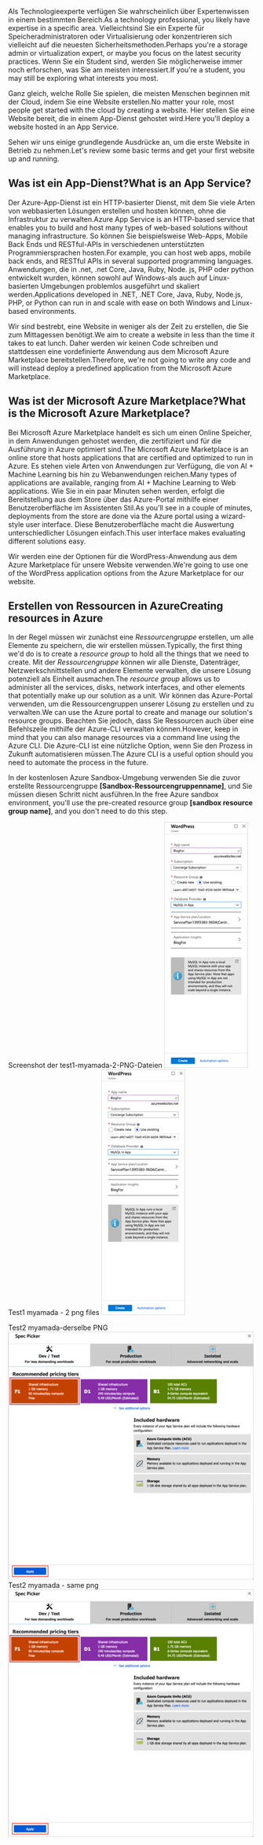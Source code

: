 <span data-ttu-id="1d027-101">Als Technologieexperte verfügen Sie wahrscheinlich über Expertenwissen in einem bestimmten Bereich.</span><span class="sxs-lookup"><span data-stu-id="1d027-101">As a technology professional, you likely have expertise in a specific area.</span></span> <span data-ttu-id="1d027-102">Vielleichtsind Sie ein Experte für Speicheradministratoren oder Virtualisierung oder konzentrieren sich vielleicht auf die neuesten Sicherheitsmethoden.</span><span class="sxs-lookup"><span data-stu-id="1d027-102">Perhaps you're a storage admin or virtualization expert, or maybe you focus on the latest security practices.</span></span> <span data-ttu-id="1d027-103">Wenn Sie ein Student sind, werden Sie möglicherweise immer noch erforschen, was Sie am meisten interessiert.</span><span class="sxs-lookup"><span data-stu-id="1d027-103">If you're a student, you may still be exploring what interests you most.</span></span>

<span data-ttu-id="1d027-104">Ganz gleich, welche Rolle Sie spielen, die meisten Menschen beginnen mit der Cloud, indem Sie eine Website erstellen.</span><span class="sxs-lookup"><span data-stu-id="1d027-104">No matter your role, most people get started with the cloud by creating a website.</span></span> <span data-ttu-id="1d027-105">Hier stellen Sie eine Website bereit, die in einem App-Dienst gehostet wird.</span><span class="sxs-lookup"><span data-stu-id="1d027-105">Here you'll deploy a website hosted in an App Service.</span></span>

<span data-ttu-id="1d027-106">Sehen wir uns einige grundlegende Ausdrücke an, um die erste Website in Betrieb zu nehmen.</span><span class="sxs-lookup"><span data-stu-id="1d027-106">Let's review some basic terms and get your first website up and running.</span></span>

## <a name="what-is-an-app-service"></a><span data-ttu-id="1d027-107">Was ist ein App-Dienst?</span><span class="sxs-lookup"><span data-stu-id="1d027-107">What is an App Service?</span></span>

<span data-ttu-id="1d027-108">Der Azure-App-Dienst ist ein HTTP-basierter Dienst, mit dem Sie viele Arten von webbasierten Lösungen erstellen und hosten können, ohne die Infrastruktur zu verwalten.</span><span class="sxs-lookup"><span data-stu-id="1d027-108">Azure App Service is an HTTP-based service that enables you to build and host many types of web-based solutions without managing infrastructure.</span></span> <span data-ttu-id="1d027-109">So können Sie beispielsweise Web-Apps, Mobile Back Ends und RESTful-APIs in verschiedenen unterstützten Programmiersprachen hosten.</span><span class="sxs-lookup"><span data-stu-id="1d027-109">For example, you can host web apps, mobile back ends, and RESTful APIs in several supported programming languages.</span></span> <span data-ttu-id="1d027-110">Anwendungen, die in .net, .net Core, Java, Ruby, Node. js, PHP oder python entwickelt wurden, können sowohl auf Windows-als auch auf Linux-basierten Umgebungen problemlos ausgeführt und skaliert werden.</span><span class="sxs-lookup"><span data-stu-id="1d027-110">Applications developed in .NET, .NET Core, Java, Ruby, Node.js, PHP, or Python can run in and scale with ease on both Windows and Linux-based environments.</span></span>

<span data-ttu-id="1d027-111">Wir sind bestrebt, eine Website in weniger als der Zeit zu erstellen, die Sie zum Mittagessen benötigt.</span><span class="sxs-lookup"><span data-stu-id="1d027-111">We aim to create a website in less than the time it takes to eat lunch.</span></span> <span data-ttu-id="1d027-112">Daher werden wir keinen Code schreiben und stattdessen eine vordefinierte Anwendung aus dem Microsoft Azure Marketplace bereitstellen.</span><span class="sxs-lookup"><span data-stu-id="1d027-112">Therefore, we're not going to write any code and will instead deploy a predefined application from the Microsoft Azure Marketplace.</span></span>

## <a name="what-is-the-microsoft-azure-marketplace"></a><span data-ttu-id="1d027-113">Was ist der Microsoft Azure Marketplace?</span><span class="sxs-lookup"><span data-stu-id="1d027-113">What is the Microsoft Azure Marketplace?</span></span>

<span data-ttu-id="1d027-114">Bei Microsoft Azure Marketplace handelt es sich um einen Online Speicher, in dem Anwendungen gehostet werden, die zertifiziert und für die Ausführung in Azure optimiert sind.</span><span class="sxs-lookup"><span data-stu-id="1d027-114">The Microsoft Azure Marketplace is an online store that hosts applications that are certified and optimized to run in Azure.</span></span> <span data-ttu-id="1d027-115">Es stehen viele Arten von Anwendungen zur Verfügung, die von AI + Machine Learning bis hin zu Webanwendungen reichen.</span><span class="sxs-lookup"><span data-stu-id="1d027-115">Many types of applications are available, ranging from AI + Machine Learning to Web applications.</span></span> <span data-ttu-id="1d027-116">Wie Sie in ein paar Minuten sehen werden, erfolgt die Bereitstellung aus dem Store über das Azure-Portal mithilfe einer Benutzeroberfläche im Assistenten Stil.</span><span class="sxs-lookup"><span data-stu-id="1d027-116">As you'll see in a couple of minutes, deployments from the store are done via the Azure portal using a wizard-style user interface.</span></span> <span data-ttu-id="1d027-117">Diese Benutzeroberfläche macht die Auswertung unterschiedlicher Lösungen einfach.</span><span class="sxs-lookup"><span data-stu-id="1d027-117">This user interface makes evaluating different solutions easy.</span></span>

<span data-ttu-id="1d027-118">Wir werden eine der Optionen für die WordPress-Anwendung aus dem Azure Marketplace für unsere Website verwenden.</span><span class="sxs-lookup"><span data-stu-id="1d027-118">We're going to use one of the WordPress application options from the Azure Marketplace for our website.</span></span>

## <a name="creating-resources-in-azure"></a><span data-ttu-id="1d027-119">Erstellen von Ressourcen in Azure</span><span class="sxs-lookup"><span data-stu-id="1d027-119">Creating resources in Azure</span></span>

<span data-ttu-id="1d027-120">In der Regel müssen wir zunächst eine *Ressourcengruppe* erstellen, um alle Elemente zu speichern, die wir erstellen müssen.</span><span class="sxs-lookup"><span data-stu-id="1d027-120">Typically, the first thing we'd do is to create a *resource group* to hold all the things that we need to create.</span></span> <span data-ttu-id="1d027-121">Mit der *Ressourcengruppe* können wir alle Dienste, Datenträger, Netzwerkschnittstellen und andere Elemente verwalten, die unsere Lösung potenziell als Einheit ausmachen.</span><span class="sxs-lookup"><span data-stu-id="1d027-121">The *resource group* allows us to administer all the services, disks, network interfaces, and other elements that potentially make up our solution as a unit.</span></span> <span data-ttu-id="1d027-122">Wir können das Azure-Portal verwenden, um die Ressourcengruppen unserer Lösung zu erstellen und zu verwalten.</span><span class="sxs-lookup"><span data-stu-id="1d027-122">We can use the Azure portal to create and manage our solution's resource groups.</span></span> <span data-ttu-id="1d027-123">Beachten Sie jedoch, dass Sie Ressourcen auch über eine Befehlszeile mithilfe der Azure-CLI verwalten können.</span><span class="sxs-lookup"><span data-stu-id="1d027-123">However, keep in mind that you can also manage resources via a command line using the Azure CLI.</span></span> <span data-ttu-id="1d027-124">Die Azure-CLI ist eine nützliche Option, wenn Sie den Prozess in Zukunft automatisieren müssen.</span><span class="sxs-lookup"><span data-stu-id="1d027-124">The Azure CLI is a useful option should you need to automate the process in the future.</span></span>

<span data-ttu-id="1d027-125">In der kostenlosen Azure Sandbox-Umgebung verwenden Sie die zuvor erstellte Ressourcengruppe **<rgn>[Sandbox-Ressourcengruppenname]</rgn>**, und Sie müssen diesen Schritt nicht ausführen.</span><span class="sxs-lookup"><span data-stu-id="1d027-125">In the free Azure sandbox environment, you'll use the pre-created resource group **<rgn>[sandbox resource group name]</rgn>**, and you don't need to do this step.</span></span>

<span data-ttu-id="1d027-126">Screenshot der test1-myamada-2-PNG-Dateien [ ![mit Konfigurationsinformationen zum App-Dienst](../media/4-config-info-create.png)](../media/4-config-info-create-expanded.png#lightbox)</span><span class="sxs-lookup"><span data-stu-id="1d027-126">Test1 myamada - 2 png files [![Screenshot showing app service configuration information](../media/4-config-info-create.png)](../media/4-config-info-create-expanded.png#lightbox)</span></span>

<span data-ttu-id="1d027-127">Test2 myamada-derselbe PNG [ ![-Screenshot mit dem App-Service Plan "Pricing-Tier"-Bereich mit ausgewähltem Abschnitt "dev/Test" und hervorgehobener und ausgewählter "kostenloser F1-Ebene"](../media/4-select-pricing-tier.png)](../media/4-select-pricing-tier.png#lightbox)</span><span class="sxs-lookup"><span data-stu-id="1d027-127">Test2 myamada - same png [![Screenshot showing the App Service Plan Pricing Tier panel with the Dev/Test section selected and the free F1 tier highlighted and chosen to apply](../media/4-select-pricing-tier.png)](../media/4-select-pricing-tier.png#lightbox)</span></span>
